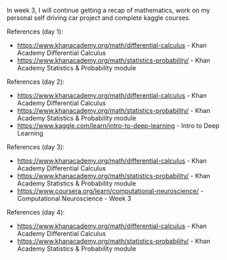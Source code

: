 In week 3, I will continue getting a recap of mathematics, work on my personal self driving car project and complete kaggle courses.

References (day 1):

- https://www.khanacademy.org/math/differential-calculus - Khan Academy Differential Calculus
- https://www.khanacademy.org/math/statistics-probability/ - Khan Academy Statistics & Probability module

References (day 2):

- https://www.khanacademy.org/math/differential-calculus - Khan Academy Differential Calculus
- https://www.khanacademy.org/math/statistics-probability/ - Khan Academy Statistics & Probability module
- https://www.kaggle.com/learn/intro-to-deep-learning - Intro to Deep Learning

References (day 3):

- https://www.khanacademy.org/math/differential-calculus - Khan Academy Differential Calculus
- https://www.khanacademy.org/math/statistics-probability/ - Khan Academy Statistics & Probability module
- https://www.coursera.org/learn/computational-neuroscience/ - Computational Neuroscience - Week 3

References (day 4):

- https://www.khanacademy.org/math/differential-calculus - Khan Academy Differential Calculus
- https://www.khanacademy.org/math/statistics-probability/ - Khan Academy Statistics & Probability module